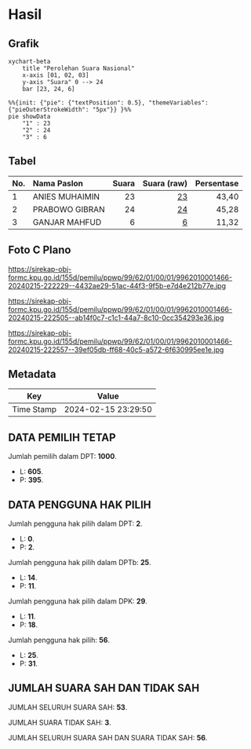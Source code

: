 # Hasil

## Grafik

```mermaid
xychart-beta
    title "Perolehan Suara Nasional"
    x-axis [01, 02, 03]
    y-axis "Suara" 0 --> 24
    bar [23, 24, 6]
```

```mermaid
%%{init: {"pie": {"textPosition": 0.5}, "themeVariables": {"pieOuterStrokeWidth": "5px"}} }%%
pie showData
    "1" : 23
    "2" : 24
    "3" : 6
```

## Tabel

| No. | Nama Paslon    | Suara | Suara (raw) | Persentase |
|:--- |:-------------- | -----:| -----------:| ----------:|
| 1   | ANIES MUHAIMIN | 23    | [23][p-1]   | 43,40      |
| 2   | PRABOWO GIBRAN | 24    | [24][p-2]   | 45,28      |
| 3   | GANJAR MAHFUD  | 6     | [6][p-3]    | 11,32      |


[p-1]: https://github.com/gigit-pemilu/pemilu-2024/blob/main/pilpres/hitung-suara/sub/99-luar-negeri/sub/62-kuala-lumpur-malaysia/sub/01-kuala-lumpur-malaysia/sub/0001-kuala-lumpur-malaysia/sub/466-tps-153/sub/paslon-1.txt
[p-2]: https://github.com/gigit-pemilu/pemilu-2024/blob/main/pilpres/hitung-suara/sub/99-luar-negeri/sub/62-kuala-lumpur-malaysia/sub/01-kuala-lumpur-malaysia/sub/0001-kuala-lumpur-malaysia/sub/466-tps-153/sub/paslon-2.txt
[p-3]: https://github.com/gigit-pemilu/pemilu-2024/blob/main/pilpres/hitung-suara/sub/99-luar-negeri/sub/62-kuala-lumpur-malaysia/sub/01-kuala-lumpur-malaysia/sub/0001-kuala-lumpur-malaysia/sub/466-tps-153/sub/paslon-3.txt

## Foto C Plano

https://sirekap-obj-formc.kpu.go.id/155d/pemilu/ppwp/99/62/01/00/01/9962010001466-20240215-222229--4432ae29-51ac-44f3-9f5b-e7d4e212b77e.jpg

https://sirekap-obj-formc.kpu.go.id/155d/pemilu/ppwp/99/62/01/00/01/9962010001466-20240215-222505--ab14f0c7-c1c1-44a7-8c10-0cc354293e36.jpg

https://sirekap-obj-formc.kpu.go.id/155d/pemilu/ppwp/99/62/01/00/01/9962010001466-20240215-222557--39ef05db-ff68-40c5-a572-6f630995ee1e.jpg


## Metadata

| Key        | Value               |
| ---------- | ------------------- |
| Time Stamp | 2024-02-15 23:29:50 |


## DATA PEMILIH TETAP

Jumlah pemilih dalam DPT: **1000**.
 * L: **605**.
 * P: **395**.

## DATA PENGGUNA HAK PILIH

Jumlah pengguna hak pilih dalam DPT: **2**.
 * L: **0**.
 * P: **2**.

Jumlah pengguna hak pilih dalam DPTb: **25**.
 * L: **14**.
 * P: **11**.

Jumlah pengguna hak pilih dalam DPK: **29**.
 * L: **11**.
 * P: **18**.

Jumlah pengguna hak pilih: **56**.
 * L: **25**.
 * P: **31**.

## JUMLAH SUARA SAH DAN TIDAK SAH

JUMLAH SELURUH SUARA SAH: **53**.

JUMLAH SUARA TIDAK SAH: **3**.

JUMLAH SELURUH SUARA SAH DAN SUARA TIDAK SAH: **56**.


